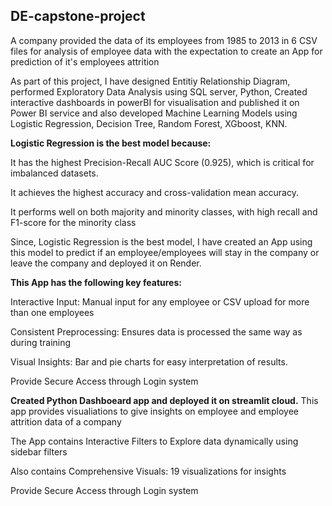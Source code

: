 ## DE-capstone-project ##

A company provided the data of its employees from 1985 to 2013 in 6 CSV files for analysis of employee data with the expectation to create an App for prediction of it's employees attrition

As part of this project, I have designed Entitiy Relationship Diagram, performed Exploratory Data Analysis using SQL server, Python, Created interactive dashboards in powerBI for visualisation and published it on Power BI service and also developed Machine Learning Models using Logistic Regression, Decision Tree, Random Forest, XGboost, KNN.

**Logistic Regression is the best model because:**

It has the highest Precision-Recall AUC Score (0.925), which is critical for imbalanced datasets.

It achieves the highest accuracy and cross-validation mean accuracy.

It performs well on both majority and minority classes, with high recall and F1-score for the minority class

Since, Logistic Regression is the best model, I have created an App using this model to predict if an employee/employees will stay in the company or leave the company and deployed it on Render.

**This App has the following key features:**

Interactive Input: Manual input for any employee or CSV upload for more than one employees

Consistent Preprocessing: Ensures data is processed the same way as during training

Visual Insights: Bar and pie charts for easy interpretation of results.

Provide Secure Access through Login system

**Created Python Dashboeard app and deployed it on streamlit cloud.**
This app provides visualiations to give insights on employee and employee attrition data of a company

The App contains Interactive Filters to Explore data dynamically using sidebar filters

Also contains Comprehensive Visuals: 19 visualizations for insights

Provide Secure Access through Login system
